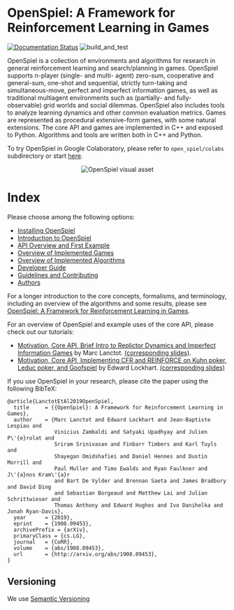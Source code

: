 
# OpenSpiel: A Framework for Reinforcement Learning in Games

[![Documentation Status](https://readthedocs.org/projects/openspiel/badge/?version=latest)](https://openspiel.readthedocs.io/en/latest/?badge=latest)
![build_and_test](https://github.com/deepmind/open_spiel/workflows/build_and_test/badge.svg)

OpenSpiel is a collection of environments and algorithms for research in general
reinforcement learning and search/planning in games. OpenSpiel supports n-player
(single- and multi- agent) zero-sum, cooperative and general-sum, one-shot and
sequential, strictly turn-taking and simultaneous-move, perfect and imperfect
information games, as well as traditional multiagent environments such as
(partially- and fully- observable) grid worlds and social dilemmas. OpenSpiel
also includes tools to analyze learning dynamics and other common evaluation
metrics. Games are represented as procedural extensive-form games, with some
natural extensions. The core API and games are implemented in C++ and exposed to
Python. Algorithms and tools are written both in C++ and Python.

To try OpenSpiel in Google Colaboratory, please refer to `open_spiel/colabs` subdirectory or start [here](https://colab.research.google.com/github/deepmind/open_spiel/blob/master/open_spiel/colabs/install_open_spiel.ipynb).

<p align="center">
  <img src="docs/_static/OpenSpielB.png" alt="OpenSpiel visual asset">
</p>

# Index

Please choose among the following options:

*   [Installing OpenSpiel](docs/install.md)
*   [Introduction to OpenSpiel](docs/intro.md)
*   [API Overview and First Example](docs/concepts.md)
*   [Overview of Implemented Games](docs/games.md)
*   [Overview of Implemented Algorithms](docs/algorithms.md)
*   [Developer Guide](docs/developer_guide.md)
*   [Guidelines and Contributing](docs/contributing.md)
*   [Authors](docs/authors.md)

For a longer introduction to the core concepts, formalisms, and terminology,
including an overview of the algorithms and some results, please see
[OpenSpiel: A Framework for Reinforcement Learning in Games](https://arxiv.org/abs/1908.09453).

For an overview of OpenSpiel and example uses of the core API, please check out
our tutorials:

*   [Motivation, Core API, Brief Intro to Replictor Dynamics and Imperfect
    Information Games](https://www.youtube.com/watch?v=YE0E0F39lac) by Marc
    Lanctot.
    [(corresponding slides)](http://mlanctot.info/files/open_spiel_tutorial-mar2021-kuleuven.pdf).
*   [Motivation, Core API, Implementing CFR and REINFORCE on Kuhn poker, Leduc
    poker, and Goofspiel](https://www.youtube.com/watch?v=o6JNHoGUXCo) by Edward
    Lockhart.
    [(corresponding slides)](http://mlanctot.info/files/open_spiel_tutorial-mar2021-comarl.pdf)

If you use OpenSpiel in your research, please cite the paper using the following
BibTeX:

```
@article{LanctotEtAl2019OpenSpiel,
  title     = {{OpenSpiel}: A Framework for Reinforcement Learning in Games},
  author    = {Marc Lanctot and Edward Lockhart and Jean-Baptiste Lespiau and
               Vinicius Zambaldi and Satyaki Upadhyay and Julien P\'{e}rolat and
               Sriram Srinivasan and Finbarr Timbers and Karl Tuyls and
               Shayegan Omidshafiei and Daniel Hennes and Dustin Morrill and
               Paul Muller and Timo Ewalds and Ryan Faulkner and J\'{a}nos Kram\'{a}r
               and Bart De Vylder and Brennan Saeta and James Bradbury and David Ding
               and Sebastian Borgeaud and Matthew Lai and Julian Schrittwieser and
               Thomas Anthony and Edward Hughes and Ivo Danihelka and Jonah Ryan-Davis},
  year      = {2019},
  eprint    = {1908.09453},
  archivePrefix = {arXiv},
  primaryClass = {cs.LG},
  journal   = {CoRR},
  volume    = {abs/1908.09453},
  url       = {http://arxiv.org/abs/1908.09453},
}
```

## Versioning

We use [Semantic Versioning](https://semver.org/)

